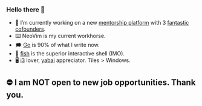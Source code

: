 ### Hello there 👋

- 🏀 I’m currently working on a new [mentorship platform](https://www.offthecourt.co) with 3 [fantastic cofounders](https://www.linkedin.com/company/offthecourt/).
- ⌨️ NeoVim is my current workhorse.
- 🗯️ [Go](https://golang.org/) is 90% of what I write now.
- 🐠 [fish](https://fishshell.com/) is the superior interactive shell (IMO).
- 🖥️ [i3](https://manjaro.org/downloads/community/i3/) lover, [yabai](https://github.com/koekeishiya/yabai) appreciator. Tiles > Windows.

## ⛔ I am NOT open to new job opportunities. Thank you.
